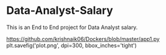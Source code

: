 # Data-Analyst-Salary
This is an End to End project for Data Analyst salary.

https://github.com/krishnaik06/Dockers/blob/master/app1.py
plt.savefig('plot.png', dpi=300, bbox_inches='tight')

